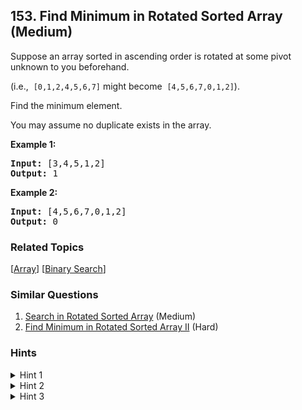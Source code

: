 <!--|This file generated by command(leetcode description); DO NOT EDIT.    |-->
<!--+----------------------------------------------------------------------+-->
<!--|@author    Openset <openset.wang@gmail.com>                           |-->
<!--|@link      https://github.com/openset                                 |-->
<!--|@home      https://github.com/openset/leetcode                        |-->
<!--+----------------------------------------------------------------------+-->

## 153. Find Minimum in Rotated Sorted Array (Medium)

<p>Suppose an array sorted in ascending order is rotated at some pivot unknown to you beforehand.</p>

<p>(i.e., &nbsp;<code>[0,1,2,4,5,6,7]</code>&nbsp;might become &nbsp;<code>[4,5,6,7,0,1,2]</code>).</p>

<p>Find the minimum element.</p>

<p>You may assume no duplicate exists in the array.</p>

<p><strong>Example 1:</strong></p>

<pre>
<strong>Input:</strong> [3,4,5,1,2] 
<strong>Output:</strong> 1
</pre>

<p><strong>Example 2:</strong></p>

<pre>
<strong>Input:</strong> [4,5,6,7,0,1,2]
<strong>Output:</strong> 0
</pre>

### Related Topics
  [[Array](https://github.com/openset/leetcode/tree/master/tag/array/README.md)]
  [[Binary Search](https://github.com/openset/leetcode/tree/master/tag/binary-search/README.md)]

### Similar Questions
  1. [Search in Rotated Sorted Array](https://github.com/openset/leetcode/tree/master/problems/search-in-rotated-sorted-array) (Medium)
  1. [Find Minimum in Rotated Sorted Array II](https://github.com/openset/leetcode/tree/master/problems/find-minimum-in-rotated-sorted-array-ii) (Hard)

### Hints
<details>
<summary>Hint 1</summary>
Array was originally in ascending order. Now that the array is rotated, there would be a point in the array where there is a small deflection from the increasing sequence. eg. The array would be something like [4, 5, 6, 7, 0, 1, 2].
</details>
<details>
<summary>Hint 2</summary>
You can divide the search space into two and see which direction to go.
Can you think of an algorithm which has O(logN) search complexity?
</details>
<details>
<summary>Hint 3</summary>
<ol>
<li>All the elements to the left of inflection point > first element of the array.</li>
<li>All the elements to the right of inflection point < first element of the array.</li>
<ol>
</details>
